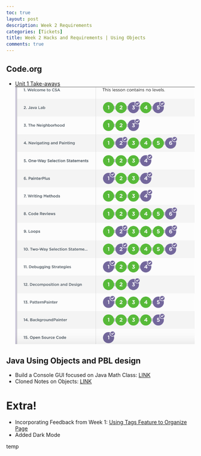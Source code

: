 ```yaml
---
toc: true
layout: post
description: Week 2 Requirements
categories: [Tickets]
title: Week 2 Hacks and Requirements | Using Objects
comments: true
---
```



## Code.org
- [Unit 1 Take-aways](https://akhilnandhakumar.github.io/CSA/misc-notebooks/2022/09/05/codeorg-unit-1.html)
![](https://github.com/AkhilNandhakumar/CSA/blob/master/images/Screen%20Shot%202022-09-05%20at%207.27.12%20PM.png?raw=true "completion through lesson 15")

## Java Using Objects and PBL design
- Build a Console GUI focused on Java Math Class: [LINK](https://akhilnandhakumar.github.io/CSA/unit-2/2022/08/31/my-menu-console.html)
- Cloned Notes on Objects: [LINK](https://akhilnandhakumar.github.io/CSA/unit-2/2022/08/30/java-objects.html)

# Extra!
- Incorporating Feedback from Week 1: [Using Tags Feature to Organize Page](https://akhilnandhakumar.github.io/CSA/categories/)
- Added Dark Mode

temp





